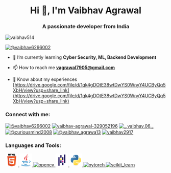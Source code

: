 <h1 align="center">Hi 👋, I'm Vaibhav Agrawal</h1>
<h3 align="center">A passionate developer from India</h3>

<p align="left"> <img src="https://komarev.com/ghpvc/?username=vaibhav514&label=Profile%20views&color=0e75b6&style=flat" alt="vaibhav514" /> </p>

<p align="left"> <a href="https://twitter.com/@vaibhav6296002" target="blank"><img src="https://img.shields.io/twitter/follow/@vaibhav6296002?logo=twitter&style=for-the-badge" alt="@vaibhav6296002" /></a> </p>

- 🌱 I’m currently learning **Cyber Security, ML, Backend Development**

- 📫 How to reach me **vagrawal7905@gmail.com**

- 📄 Know about my experiences [https://drive.google.com/file/d/1qk4gDOtE38wtDwYS0WnyY4UCByQq5XbH/view?usp=share_link](https://drive.google.com/file/d/1qk4gDOtE38wtDwYS0WnyY4UCByQq5XbH/view?usp=share_link)

<h3 align="left">Connect with me:</h3>
<p align="left">
<a href="https://twitter.com/@vaibhav6296002" target="blank"><img align="center" src="https://raw.githubusercontent.com/rahuldkjain/github-profile-readme-generator/master/src/images/icons/Social/twitter.svg" alt="@vaibhav6296002" height="30" width="40" /></a>
<a href="https://linkedin.com/in/vaibhav-agrawal-329052196" target="blank"><img align="center" src="https://raw.githubusercontent.com/rahuldkjain/github-profile-readme-generator/master/src/images/icons/Social/linked-in-alt.svg" alt="vaibhav-agrawal-329052196" height="30" width="40" /></a>
<a href="https://instagram.com/_.vaibhav.06._" target="blank"><img align="center" src="https://raw.githubusercontent.com/rahuldkjain/github-profile-readme-generator/master/src/images/icons/Social/instagram.svg" alt="_.vaibhav.06._" height="30" width="40" /></a>
<a href="https://www.youtube.com/c/@curiousmind2008" target="blank"><img align="center" src="https://raw.githubusercontent.com/rahuldkjain/github-profile-readme-generator/master/src/images/icons/Social/youtube.svg" alt="@curiousmind2008" height="30" width="40" /></a>
<a href="https://www.hackerrank.com/@vaibhav_agrawa13" target="blank"><img align="center" src="https://raw.githubusercontent.com/rahuldkjain/github-profile-readme-generator/master/src/images/icons/Social/hackerrank.svg" alt="@vaibhav_agrawa13" height="30" width="40" /></a>
<a href="https://www.leetcode.com/vaibhav2917" target="blank"><img align="center" src="https://raw.githubusercontent.com/rahuldkjain/github-profile-readme-generator/master/src/images/icons/Social/leet-code.svg" alt="vaibhav2917" height="30" width="40" /></a>
</p>

<h3 align="left">Languages and Tools:</h3>
<p align="left"> <a href="https://www.w3.org/html/" target="_blank" rel="noreferrer"> <img src="https://raw.githubusercontent.com/devicons/devicon/master/icons/html5/html5-original-wordmark.svg" alt="html5" width="40" height="40"/> </a> <a href="https://www.java.com" target="_blank" rel="noreferrer"> <img src="https://raw.githubusercontent.com/devicons/devicon/master/icons/java/java-original.svg" alt="java" width="40" height="40"/> </a> <a href="https://opencv.org/" target="_blank" rel="noreferrer"> <img src="https://www.vectorlogo.zone/logos/opencv/opencv-icon.svg" alt="opencv" width="40" height="40"/> </a> <a href="https://pandas.pydata.org/" target="_blank" rel="noreferrer"> <img src="https://raw.githubusercontent.com/devicons/devicon/2ae2a900d2f041da66e950e4d48052658d850630/icons/pandas/pandas-original.svg" alt="pandas" width="40" height="40"/> </a> <a href="https://www.python.org" target="_blank" rel="noreferrer"> <img src="https://raw.githubusercontent.com/devicons/devicon/master/icons/python/python-original.svg" alt="python" width="40" height="40"/> </a> <a href="https://pytorch.org/" target="_blank" rel="noreferrer"> <img src="https://www.vectorlogo.zone/logos/pytorch/pytorch-icon.svg" alt="pytorch" width="40" height="40"/> </a> <a href="https://scikit-learn.org/" target="_blank" rel="noreferrer"> <img src="https://upload.wikimedia.org/wikipedia/commons/0/05/Scikit_learn_logo_small.svg" alt="scikit_learn" width="40" height="40"/> </a> </p>
